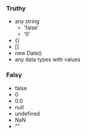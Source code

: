 ### Truthy

* any string
  * 'false'
  * '0'
* {}
* []
* new Date()
* any data types with values

### Falsy

* false
* 0
* 0.0
* null
* undefined
* NaN
* ""
